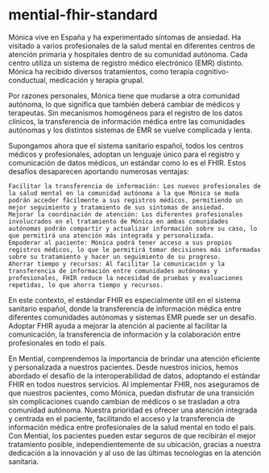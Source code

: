 # mential-fhir-standard


Mónica vive en España y ha experimentado síntomas de ansiedad. Ha visitado a varios profesionales de la salud mental en diferentes centros de atención primaria y hospitales dentro de su comunidad autónoma. Cada centro utiliza un sistema de registro médico electrónico (EMR) distinto. Mónica ha recibido diversos tratamientos, como terapia cognitivo-conductual, medicación y terapia grupal.

Por razones personales, Mónica tiene que mudarse a otra comunidad autónoma, lo que significa que también deberá cambiar de médicos y terapeutas. Sin mecanismos homogéneos para el registro de los datos clínicos, la transferencia de información médica entre las comunidades autónomas y los distintos sistemas de EMR se vuelve complicada y lenta.

Supongamos ahora que el sistema sanitario español, todos los centros médicos y profesionales, adoptan un lenguaje único para el registro y comunicación de datos médicos, un estándar como lo es el FHIR. Estos desafíos desaparecen aportando numerosas ventajas:

    Facilitar la transferencia de información: Los nuevos profesionales de la salud mental en la comunidad autónoma a la que Mónica se muda podrán acceder fácilmente a sus registros médicos, permitiendo un mejor seguimiento y tratamiento de sus síntomas de ansiedad.
    Mejorar la coordinación de atención: Los diferentes profesionales involucrados en el tratamiento de Mónica en ambas comunidades autónomas podrán compartir y actualizar información sobre su caso, lo que permitirá una atención más integrada y personalizada.
    Empoderar al paciente: Mónica podrá tener acceso a sus propios registros médicos, lo que le permitirá tomar decisiones más informadas sobre su tratamiento y hacer un seguimiento de su progreso.
    Ahorrar tiempo y recursos: Al facilitar la comunicación y la transferencia de información entre comunidades autónomas y profesionales, FHIR reduce la necesidad de pruebas y evaluaciones repetidas, lo que ahorra tiempo y recursos.

En este contexto, el estándar FHIR es especialmente útil en el sistema sanitario español, donde la transferencia de información médica entre diferentes comunidades autónomas y sistemas EMR puede ser un desafío. Adoptar FHIR ayuda a mejorar la atención al paciente al facilitar la comunicación, la transferencia de información y la colaboración entre profesionales en todo el país.

En Mential, comprendemos la importancia de brindar una atención eficiente y personalizada a nuestros pacientes. Desde nuestros inicios, hemos abordado el desafío de la interoperabilidad de datos, adoptando el estándar FHIR en todos nuestros servicios. Al implementar FHIR, nos aseguramos de que nuestros pacientes, como Mónica, puedan disfrutar de una transición sin complicaciones cuando cambian de médicos o se trasladan a otra comunidad autónoma. Nuestra prioridad es ofrecer una atención integrada y centrada en el paciente, facilitando el acceso y la transferencia de información médica entre profesionales de la salud mental en todo el país. Con Mential, los pacientes pueden estar seguros de que recibirán el mejor tratamiento posible, independientemente de su ubicación, gracias a nuestra dedicación a la innovación y al uso de las últimas tecnologías en la atención sanitaria.
